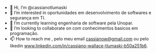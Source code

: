 - 👋 Hi, I’m @cassianotlumaski
- 👀 I’m interested in  oportunidades em desenvolvimento de softwares e segurança em TI.
- 🌱 I’m currently learning  engenharia de software pela Unopar.
- 💞️ I’m looking to collaborate on  com conhecimentos basicos em programação.
- 📫 How to reach me , pelo meu email cassianow@gmail.com ou pelo likedin www.linkedin.com/in/cassiano-wallace-tlumaski-b50a251b6.

<!---
cassianotlumaski/cassianotlumaski is a ✨ special ✨ repository because its `README.md` (this file) appears on your GitHub profile.
You can click the Preview link to take a look at your changes.
--->
